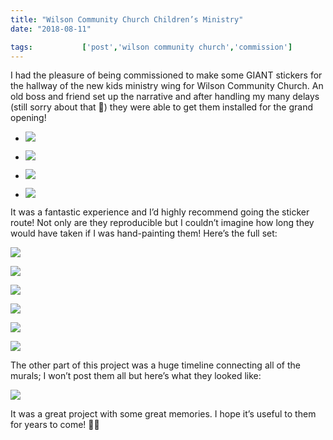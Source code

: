 ```yaml
---
title: "Wilson Community Church Children’s Ministry"
date: "2018-08-11"

tags:           ['post','wilson community church','commission']
---
```


I had the pleasure of being commissioned to make some GIANT stickers for the hallway of the new kids ministry wing for Wilson Community Church. An old boss and friend set up the narrative and after handling my many delays (still sorry about that 😬) they were able to get them installed for the grand opening!

- ![](https://i0.wp.com/sketchysermons.com/wp-content/uploads/2019/12/57B2FA66-9995-41FF-8C93-E70676FA19F7-scaled.jpeg?fit=580%2C435&ssl=1)
    
- ![](https://i1.wp.com/sketchysermons.com/wp-content/uploads/2019/12/80887361-9050-4028-BC3F-5FAEC1AC93CA-scaled.jpeg?fit=580%2C435&ssl=1)
    
- ![](https://i0.wp.com/sketchysermons.com/wp-content/uploads/2019/12/15D966BE-5190-426A-A251-E9A2CE70D82F-scaled.jpeg?fit=580%2C435&ssl=1)
    
- ![](https://i0.wp.com/sketchysermons.com/wp-content/uploads/2019/12/8F999D91-2C63-4EE8-9140-B21C47DE22E6.jpeg?fit=580%2C387&ssl=1)
    

It was a fantastic experience and I’d highly recommend going the sticker route! Not only are they reproducible but I couldn’t imagine how long they would have taken if I was hand-painting them! Here’s the full set:

![](https://i0.wp.com/sketchysermons.com/wp-content/uploads/2019/12/ot1.png?fit=580%2C290&ssl=1)

![](https://i0.wp.com/sketchysermons.com/wp-content/uploads/2019/12/ot2.png?fit=580%2C290&ssl=1)

![](https://i0.wp.com/sketchysermons.com/wp-content/uploads/2019/12/ot3.png?fit=580%2C290&ssl=1)

![](https://i1.wp.com/sketchysermons.com/wp-content/uploads/2019/12/nt1-1.png?fit=580%2C290&ssl=1)

![](https://i1.wp.com/sketchysermons.com/wp-content/uploads/2019/12/nt2.png?fit=580%2C290&ssl=1)

![](https://i1.wp.com/sketchysermons.com/wp-content/uploads/2019/12/nt3.png?fit=580%2C290&ssl=1)

The other part of this project was a huge timeline connecting all of the murals; I won’t post them all but here’s what they looked like:

![](https://i1.wp.com/sketchysermons.com/wp-content/uploads/2019/12/Timeline.2.oldtestament.png?fit=580%2C116&ssl=1)

It was a great project with some great memories. I hope it’s useful to them for years to come! 🙌🏻
